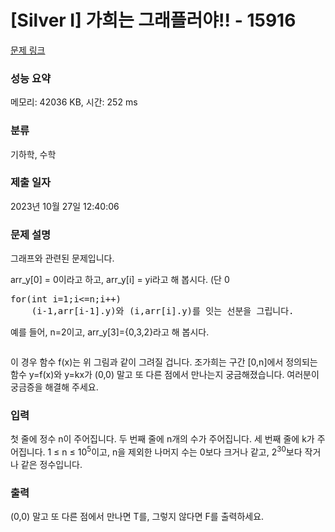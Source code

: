 # [Silver I] 가희는 그래플러야!! - 15916 

[문제 링크](https://www.acmicpc.net/problem/15916) 

### 성능 요약

메모리: 42036 KB, 시간: 252 ms

### 분류

기하학, 수학

### 제출 일자

2023년 10월 27일 12:40:06

### 문제 설명

<p>그래프와 관련된 문제입니다.</p>

<p>arr_y[0] = 0이라고 하고, arr_y[i] = yi라고 해 봅시다. (단 0<i<=n) 조가희는 아래와 같은 일을 수행해서, 구간 [0,n]에서 정의되는 함수 f(x)를 그렸습니다.</p>

<pre>for(int i=1;i<=n;i++)
    (i-1,arr[i-1].y)와 (i,arr[i].y)를 잇는 선분을 그립니다.</pre>

<p>예를 들어, n=2이고, arr_y[3]={0,3,2}라고 해 봅시다.</p>

<p style="text-align: center;"><img alt="" src="https://upload.acmicpc.net/39f17cd5-2a6f-4dc1-9c68-b0ab7c22994c/-/preview/"><br>
 </p>

<p>이 경우 함수 f(x)는 위 그림과 같이 그려질 겁니다. 조가희는 구간 [0,n]에서 정의되는 함수 y=f(x)와 y=kx가 (0,0) 말고 또 다른 점에서 만나는지 궁금해졌습니다. 여러분이 궁금증을 해결해 주세요.</p>

### 입력 

 <p style="margin:0cm 0cm 0.0001pt">첫 줄에 정수 n이 주어집니다. 두 번째 줄에 n개의 수가 주어집니다. 세 번째 줄에 k가 주어집니다. 1 ≤ n ≤ 10<sup>5</sup>이고, n을 제외한 나머지 수는 0보다 크거나 같고, 2<sup>30</sup>보다 작거나 같은 정수입니다.</p>

### 출력 

 <p>(0,0) 말고 또 다른 점에서 만나면 T를, 그렇지 않다면 F를 출력하세요.</p>

